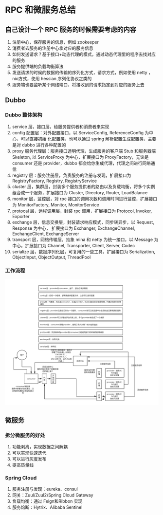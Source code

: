 # RPC 和微服务总结

## 自己设计一个 RPC 服务的时候需要考虑的内容

1. 注册中心，保存服务的信息，例如 zookeeper
2. 消费者去服务的注册中心拿对应的服务信息
3. 如何发送请求？基于接口+动态代理的模式，通过动态代理里的程序去找对应的服务
4. 服务提供端的负载均衡算法
5. 发送请求的时候的数据的传输的序列化方式，请求方式，例如使用 netty ，nio方式，使用 hessian 序列化协议之类的
6. 服务端也要监听某个网络端口，将接收到的请求指定到对应的服务上去

## Dubbo

### Dubbo 整体架构

1. service 层，接口层，给服务提供者和消费者来实现
2. config 配置层：对外配置接口，以 ServiceConfig, ReferenceConfig 为中心，可以直接初始 化配置类，也可以通过 spring 解析配置生成配置类，主要是对 dubbo 进行各种配置的
3. proxy 服务代理层：服务接口透明代理，生成服务的客户端 Stub 和服务器端 Skeleton, 以 ServiceProxy 为中心，扩展接口为 ProxyFactory，无论是 consumer 还是 provider，dubbo 都会给你生成代理，代理之间进行网络通信
4. registry 层：服务注册层，负责服务的注册与发现，扩展接口为 RegistryFactory, Registry, RegistryService
5. cluster 层，集群层，封装多个服务提供者的路由以及负载均衡，将多个实例组合成一个服务，扩展接口为 Cluster, Directory, Router, LoadBalance
6. monitor 层，监控层，对 rpc 接口的调用次数和调用时间进行监控，扩展接口为 MonitorFactory, Monitor, MonitorService
7. protocal 层，远程调用层，封装 rpc 调用，扩展接口为 Protocol, Invoker, Exporter
8. exchange 层，信息交换层，封装请求响应模式，同步转异步，以 Request, Response 为中心， 扩展接口为 Exchanger, ExchangeChannel, ExchangeClient, ExchangeServer
9. transport 层，网络传输层，抽象 mina 和 netty 为统一接口，以 Message 为中心，扩展接口为 Channel, Transporter, Client, Server, Codec
10. serialize 层，数据序列化层，可复用的一些工具，扩展接口为 Serialization, ObjectInput, ObjectOutput, ThreadPool

### 工作流程

![dubbo-operating-principle](dubbo-operating-principle.png)

## 微服务

### 拆分微服务的好处

1. 功能剥离，实现数据之间解耦
2. 可以实现快速迭代
3. 可以进行灰度发布
4. 提高质量线

### Spring Cloud

1. 服务注册与发现：eureka、consul
2. 网关：Zuul/Zuul2/Spring Cloud Gateway
3. 负载均衡：通过 Feign和Ribbon 实现
4. 服务熔断：Hytrix、Alibaba Sentinel